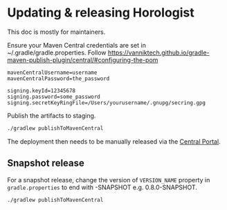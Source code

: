 # Updating & releasing Horologist

This doc is mostly for maintainers.

Ensure your Maven Central credentials are set in ~/.gradle/gradle.properties.
Follow https://vanniktech.github.io/gradle-maven-publish-plugin/central/#configuring-the-pom

```
mavenCentralUsername=username
mavenCentralPassword=the_password

signing.keyId=12345678
signing.password=some_password
signing.secretKeyRingFile=/Users/yourusername/.gnupg/secring.gpg
```

Publish the artifacts to staging.

```bash
./gradlew publishToMavenCentral
```

The deployment then needs to be manually released via the [Central Portal](https://central.sonatype.com/publishing/deployments).

## Snapshot release

For a snapshot release, change the version of `VERSION_NAME` property in `gradle.properties` to end with -SNAPSHOT e.g. 0.8.0-SNAPSHOT.

```bash
./gradlew publishToMavenCentral
```
